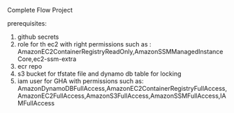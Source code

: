  Complete Flow Project



prerequisites:

1. github secrets
2. role for th ec2 with right permissions such as : AmazonEC2ContainerRegistryReadOnly,AmazonSSMManagedInstanceCore,ec2-ssm-extra
3. ecr repo
4. s3 bucket for tfstate file and dynamo db table for locking
5. iam user for GHA with permissions such as:
AmazonDynamoDBFullAccess,AmazonEC2ContainerRegistryFullAccess,AmazonEC2FullAccess,AmazonS3FullAccess,AmazonSSMFullAccess,IAMFullAccess


